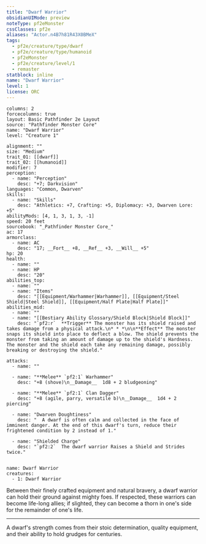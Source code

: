 ```yaml
---
title: "Dwarf Warrior"
obsidianUIMode: preview
noteType: pf2eMonster
cssClasses: pf2e
aliases: "Actor.n4B7h81R43X0BMeX" 
tags:
  - pf2e/creature/type/dwarf
  - pf2e/creature/type/humanoid
  - pf2eMonster
  - pf2e/creature/level/1
  - remaster
statblock: inline
name: "Dwarf Warrior"
level: 1
license: ORC
---
```


```statblock
columns: 2
forcecolumns: true
layout: Basic Pathfinder 2e Layout
source: "Pathfinder Monster Core"
name: "Dwarf Warrior"
level: "Creature 1"

alignment: ""
size: "Medium"
trait_01: [[dwarf]]
trait_02: [[humanoid]]
modifier: 7
perception:
  - name: "Perception"
    desc: "+7; Darkvision"
languages: "Common, Dwarven"
skills:
  - name: "Skills"
    desc: "Athletics: +7, Crafting: +5, Diplomacy: +3, Dwarven Lore: +5"
abilityMods: [4, 1, 3, 1, 3, -1]
speed: 20 feet
sourcebook: "_Pathfinder Monster Core_"
ac: 17
armorclass:
  - name: AC
    desc: "17; __Fort__ +8, __Ref__ +3, __Will__ +5"
hp: 20
health:
  - name: ""
  - name: HP
    desc: "20"
abilities_top:
  - name: ""
  - name: "Items"
    desc: "[[Equipment/Warhammer|Warhammer]], [[Equipment/Steel Shield|Steel Shield]], [[Equipment/Half Plate|Half Plate]]"
abilities_mid:
  - name: ""
  - name: "[[Bestiary Ability Glossary/Shield Block|Shield Block]]"
    desc: "`pf2:r`  **Trigger** The monster has its shield raised and takes damage from a physical attack.\n* * *\n\n**Effect** The monster snaps its shield into place to deflect a blow. The shield prevents the monster from taking an amount of damage up to the shield's Hardness. The monster and the shield each take any remaining damage, possibly breaking or destroying the shield."

attacks:
  - name: ""

  - name: "**Melee** `pf2:1` Warhammer"
    desc: "+8 (shove)\n__Damage__  1d8 + 2 bludgeoning"

  - name: "**Melee** `pf2:1` Clan Dagger"
    desc: "+8 (agile, parry, versatile b)\n__Damage__  1d4 + 2 piercing"

  - name: "Dwarven Doughtiness"
    desc: "  A dwarf is often calm and collected in the face of imminent danger. At the end of this dwarf's turn, reduce their frightened condition by 2 instead of 1."

  - name: "Shielded Charge"
    desc: "`pf2:2`  The dwarf warrior Raises a Shield and Strides twice."
 
```

```encounter-table
name: Dwarf Warrior
creatures:
  - 1: Dwarf Warrior
```



Between their finely crafted equipment and natural bravery, a dwarf warrior can hold their ground against mighty foes. If respected, these warriors can become life-long allies; if slighted, they can become a thorn in one's side for the remainder of one's life.

* * *

A dwarf's strength comes from their stoic determination, quality equipment, and their ability to hold grudges for centuries.
